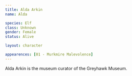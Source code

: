 ```yaml
---
title: Alda Arkin
name: Alda

species: Elf
class: Unknown
gender: Female
status: Alive

layout: character

appearences: [01 - Murkmire Malevolence]
---
```


Alda Arkin is the museum curator of the Greyhawk Museum.